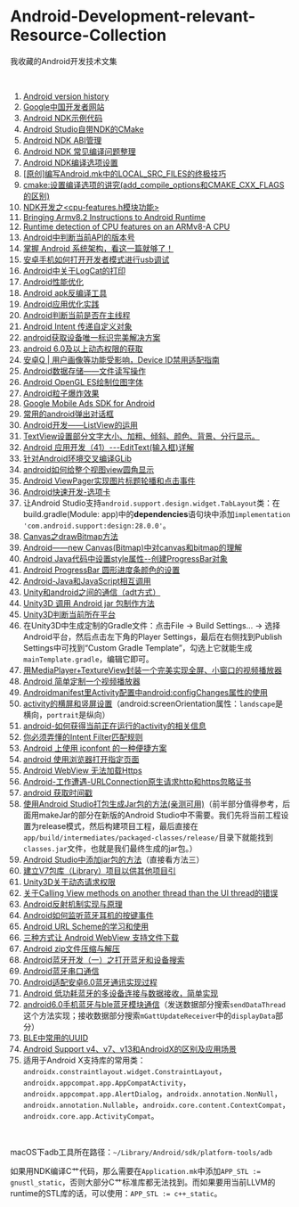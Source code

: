 # Android-Development-relevant-Resource-Collection
我收藏的Android开发技术文集

<br />

1. [Android version history](https://en.wikipedia.org/wiki/Android_version_history)
1. [Google中国开发者网站](https://developers.google.cn/china/)
1. [Android NDK示例代码](https://github.com/googlesamples/android-ndk/tree/android-mk)
1. [Android Studio自带NDK的CMake](https://developer.android.google.cn/ndk/guides/cmake)
1. [Android NDK ABI管理](https://developer.android.google.cn/ndk/guides/abis)
1. [Android NDK 常见编译问题整理](http://www.liuxiao.org/2016/08/android-ndk-常见编译问题整理/)
1. [Android NDK编译选项设置](http://www.aichengxu.com/android/11032333.htm)
1. [\[原创\]编写Android.mk中的LOCAL_SRC_FILES的终极技巧](http://blog.ready4go.com/blog/2013/05/20/write-local-src-files-in-android-dot-mk-ultimate-skills/)
1. [cmake:设置编译选项的讲究(add_compile_options和CMAKE_CXX_FLAGS的区别)](https://blog.csdn.net/10km/article/details/51731959)
1.  [NDK开发之<cpu-features.h模块功能>](https://www.cnblogs.com/alanfang/p/8944542.html)
1. [Bringing Armv8.2 Instructions to Android Runtime](https://community.arm.com/developer/tools-software/oss-platforms/b/android-blog/posts/bringing-armv8-2-instructions-to-android-runtime)
1. [Runtime detection of CPU features on an ARMv8-A CPU](https://community.arm.com/developer/tools-software/oss-platforms/b/android-blog/posts/runtime-detection-of-cpu-features-on-an-armv8-a-cpu)
1. [Android中判断当前API的版本号](https://blog.csdn.net/wangsf1112/article/details/51545101)
1. [掌握 Android 系统架构，看这一篇就够了！](https://www.toutiao.com/a6678854584921752078/)
1. [安卓手机如何打开开发者模式进行usb调试](https://jingyan.baidu.com/album/14bd256e477577bb6d2612cc.html)
1. [Android中关于LogCat的打印](https://zhidao.baidu.com/question/279075586.html)
1. [Android性能优化](http://hukai.me/android-performance-patterns/)
1. [Android apk反编译工具](http://blog.csdn.net/yanzi1225627/article/details/48215549)
1. [Android应用优化实践](http://www.csdn.net/article/2015-11-05/2826130-speed-up-your-app)
1. [Android判断当前是否在主线程](https://www.cnblogs.com/genggeng/p/7524948.html)
1. [Android Intent 传递自定义对象](https://blog.csdn.net/LucasXu01/article/details/83786866)
1. [android获取设备唯一标识完美解决方案](https://blog.csdn.net/aa1733519509/article/details/50053553)
1. [android 6.0及以上动态权限的获取](https://blog.csdn.net/ygz111111/article/details/80281966)
1. [安卓Q | 用户画像等功能受影响，Device ID禁用适配指南](https://msd.misuland.com/pd/3127746505234974860)
1.  [Android数据存储——文件读写操作](https://www.cnblogs.com/LiHuiGe8/p/5604725.html)
1. [Android OpenGL ES绘制位图字体](http://blog.csdn.net/jackone12347/article/details/7710990)
1. [Android粒子爆炸效果](http://blog.csdn.net/crazy__chen/article/details/50149619)
1. [Google Mobile Ads SDK for Android](https://developers.google.com/admob/android/quick-start)
1. [常用的android弹出对话框](https://www.cnblogs.com/liudeyun/p/android_1.html)
1. [Android开发——ListView的运用](https://blog.csdn.net/cnicfhnui/article/details/51356741)
1. [TextView设置部分文字大小、加粗、倾斜、颜色、背景、分行显示。](https://blog.csdn.net/joshua_love/article/details/53389338)
1. [Android 应用开发（41）---EditText(输入框)详解](https://blog.csdn.net/zhangbijun1230/article/details/82284953)
1. [针对Android环境交叉编译GLib](http://zwyuan.github.io/2016/07/17/cross-compile-glib-for-android/)
1. [android如何给整个视图view圆角显示](https://blog.csdn.net/hesong1120/article/details/52005895)
1.  [Android ViewPager实现图片标题轮播和点击事件](https://www.cnblogs.com/luhuan/p/8047098.html)
1. [Android快速开发-选项卡](https://blog.csdn.net/yissan/article/details/72867722)
1. 让Android Studio支持`android.support.design.widget.TabLayout`类：在build.gradle(Module: app)中的**dependencies**语句块中添加`implementation 'com.android.support:design:28.0.0'`。
1. [Canvas之drawBitmap方法](https://www.jianshu.com/p/83074cef31bc)
1. [Android——new Canvas(Bitmap)中对canvas和bitmap的理解](https://blog.csdn.net/xg1057415595/article/details/82885448)
1. [Android Java代码中设置style属性--创建ProgressBar对象](https://blog.csdn.net/u012971339/article/details/46742243)
1. [Android ProgressBar 圆形进度条颜色的设置](https://blog.csdn.net/shenggaofei/article/details/81010005)
1.  [Android-Java和JavaScript相互调用](https://segmentfault.com/a/1190000004895840)
1. [Unity和android之间的通信（adt方式）](https://www.cnblogs.com/weiqiangwaideshijie/p/7715861.html)
1. [Unity3D 调用 Android jar 包制作方法](https://blog.csdn.net/elyxiao/article/details/50781813)
1. [Unity3D判断当前所在平台](https://www.cnblogs.com/wugang/p/3708569.html)
1. 在Unity3D中生成定制的Gradle文件：点击File -> Build Settings... -> 选择Android平台，然后点击左下角的Player Settings，最后在右侧找到Publish Settings中可找到“Custom Gradle Template”，勾选上它就能生成`mainTemplate.gradle`，编辑它即可。
1. [用MediaPlayer+TextureView封装一个完美实现全屏、小窗口的视频播放器](https://www.jianshu.com/p/420f7b14d6f6)
1. [Android 简单定制一个视频播放器](https://blog.csdn.net/new_one_object/article/details/54839232)
1. [Androidmanifest里Activity配置中android:configChanges属性的使用](https://blog.csdn.net/lkk790470143/article/details/79345971)
1. [activity的横屏和竖屏设置](https://www.cnblogs.com/zhongyinghe/p/5289704.html)（android:screenOrientation属性：`landscape`是横向，`portrait`是纵向）
1. [android-如何获得当前正在运行的activity的相关信息](https://blog.csdn.net/centralperk/article/details/7269326)
1. [你必须弄懂的Intent Filter匹配规则](https://blog.csdn.net/mynameishuangshuai/article/details/51673273)
1. [Android 上使用 iconfont 的一种便捷方案](https://www.cnblogs.com/dongweiq/p/5730212.html)
1. [android 使用浏览器打开指定页面](https://blog.csdn.net/bzlj2912009596/article/details/80673555)
1. [Android WebView 无法加载Https](https://www.jianshu.com/p/a7020518c111)
1. [Android-工作遭遇-URLConnection原生请求http和https忽略证书](https://blog.csdn.net/ci250454344/article/details/82871965)
1. [android 获取时间戳](https://www.jianshu.com/p/43dbc2e01376)
1. [使用Android Studio打包生成Jar包的方法(亲测可用)](https://blog.csdn.net/xiayiye5/article/details/79639044)（前半部分值得参考，后面用makeJar的部分在新版的Android Studio中不需要。我们先将当前工程设置为release模式，然后构建项目工程，最后直接在`app/build/intermediates/packaged-classes/release/`目录下就能找到`classes.jar`文件，也就是我们最终生成的jar包。）
1. [Android Studio中添加jar包的方法](https://blog.csdn.net/yushuangping/article/details/81873630)（直接看方法三）
1. [建立V7包库（Library）项目以供其他项目引](https://www.cnblogs.com/tonny-li/p/5048863.html)
1. [Unity3D关于动态请求权限](https://docs.unity3d.com/Manual/android-manifest.html)
1. [关于Calling View methods on another thread than the UI thread的错误](https://blog.csdn.net/lx448593jp/article/details/51971467)
1. [Android反射机制实现与原理](https://www.cnblogs.com/wumingchen/p/5781844.html)
1. [Android如何监听蓝牙耳机的按键事件](https://blog.csdn.net/kangear/article/details/40430673)
1. [Android URL Scheme的学习和使用](https://www.jianshu.com/p/051eb1ad6328)
1. [三种方式让 Android WebView 支持文件下载](https://blog.csdn.net/suyimin2010/article/details/82915942)
1. [Android zip文件压缩与解压](https://blog.csdn.net/shuaizhigen/article/details/88671079)
1. [Android蓝牙开发（一）之打开蓝牙和设备搜索](https://blog.csdn.net/huangliniqng/article/details/82185983)
1. [Android蓝牙串口通信](https://www.jianshu.com/p/68fda037c336)
1. [Android适配安卓6.0蓝牙通讯实现过程](https://www.jb51.net/article/93769.htm)
1. [Android 低功耗蓝牙的多设备连接与数据接收，简单实现](https://blog.csdn.net/geanwen/article/details/73648721)
1. [android6.0手机蓝牙与ble蓝牙模块通信](https://blog.csdn.net/y_15751004297/article/details/76559836)（发送数据部分搜索`sendDataThread`这个方法实现；接收数据部分搜索`mGattUpdateReceiver`中的`displayData`部分）
1. [BLE中常用的UUID](https://blog.csdn.net/Smile_Qian/article/details/82084232)
1. [Android Support v4、v7、v13和AndroidX的区别及应用场景](https://blog.csdn.net/csdn_aiyang/article/details/80859771)
1. 适用于Android X支持库的常用类：`androidx.constraintlayout.widget.ConstraintLayout`，`androidx.appcompat.app.AppCompatActivity`，`androidx.appcompat.app.AlertDialog`，`androidx.annotation.NonNull`，`androidx.annotation.Nullable`，`androidx.core.content.ContextCompat`，`androidx.core.app.ActivityCompat`。

<br/>

macOS下adb工具所在路径：`~/Library/Android/sdk/platform-tools/adb`

如果用NDK编译C艹代码，那么需要在`Application.mk`中添加`APP_STL := gnustl_static`，否则大部分C艹标准库都无法找到。而如果要用当前LLVM的runtime的STL库的话，可以使用：`APP_STL := c++_static`。

